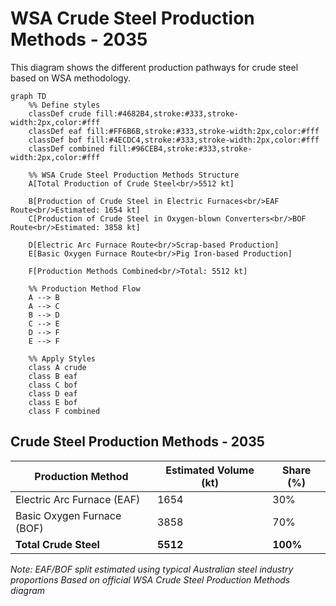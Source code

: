 # WSA Crude Steel Production Methods - 2035

This diagram shows the different production pathways for crude steel based on WSA methodology.

```mermaid
graph TD
    %% Define styles
    classDef crude fill:#4682B4,stroke:#333,stroke-width:2px,color:#fff
    classDef eaf fill:#FF6B6B,stroke:#333,stroke-width:2px,color:#fff
    classDef bof fill:#4ECDC4,stroke:#333,stroke-width:2px,color:#fff
    classDef combined fill:#96CEB4,stroke:#333,stroke-width:2px,color:#fff
    
    %% WSA Crude Steel Production Methods Structure
    A[Total Production of Crude Steel<br/>5512 kt]
    
    B[Production of Crude Steel in Electric Furnaces<br/>EAF Route<br/>Estimated: 1654 kt]
    C[Production of Crude Steel in Oxygen-blown Converters<br/>BOF Route<br/>Estimated: 3858 kt]
    
    D[Electric Arc Furnace Route<br/>Scrap-based Production]
    E[Basic Oxygen Furnace Route<br/>Pig Iron-based Production]
    
    F[Production Methods Combined<br/>Total: 5512 kt]
    
    %% Production Method Flow
    A --> B
    A --> C
    B --> D
    C --> E
    D --> F
    E --> F
    
    %% Apply Styles
    class A crude
    class B eaf
    class C bof
    class D eaf
    class E bof
    class F combined
```

## Crude Steel Production Methods - 2035

| Production Method | Estimated Volume (kt) | Share (%) |
|-------------------|----------------------|-----------|
| Electric Arc Furnace (EAF) | 1654 | 30% |
| Basic Oxygen Furnace (BOF) | 3858 | 70% |
| **Total Crude Steel** | **5512** | **100%** |

*Note: EAF/BOF split estimated using typical Australian steel industry proportions*
*Based on official WSA Crude Steel Production Methods diagram*

